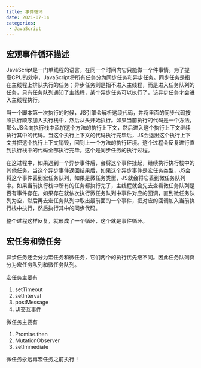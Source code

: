 ```yaml
---
title: 事件循环
date: 2021-07-14
categories: 
 - JavaScript
---
```


## 宏观事件循环描述
JavaScript是一门单线程的语言，在同一个时间内它只能做一个件事情。为了提高CPU的效率，JavaScript将所有任务分为同步任务和异步任务。同步任务是指在主线程上排队执行的任务；异步任务则是指不进入主线程，而是进入任务队列的任务，只有任务队列通知了主线程，某个异步任务可以执行了，该异步任务才会进入主线程执行。

当一个脚本第一次执行的时候，JS引擎会解析这段代码，并将里面的同步代码按照执行顺序加入执行栈中，然后从头开始执行。如果当前执行的代码是一个方法，那么JS会向执行栈中添加这个方法的执行上下文，然后进入这个执行上下文继续执行其中的代码。当这个执行上下文的代码执行完毕后，JS会退出这个执行上下文并把这个执行上下文销毁，回到上一个方法的执行环境。这个过程会反复进行直到执行栈中的代码全部执行完毕。这个是同步任务的执行过程。

在这过程中，如果遇到一个异步事件后，会将这个事件挂起，继续执行执行栈中的其他任务。当这个异步事件返回结果后，如果这个异步事件是宏任务类型，JS会将这个事件丢到宏任务队列，如果是微任务类型，JS就会将它丢到微任务队列中。如果当前执行栈中所有的任务都执行完了，主线程就会先去查看微任务队列是否有事件存在，如果存在就依次执行微任务队列中事件对应的回调，直到微任务队列为空，然后再去宏任务队列中取出最前面的一个事件，把对应的回调加入当前执行栈中执行，然后执行其中的同步代码。

整个过程这样反复，就形成了一个循环，这个就是事件循环。

## 宏任务和微任务
异步任务还会分为宏任务和微任务，它们两个的执行优先级不同。因此任务队列页分为宏任务队列和微任务队列。

宏任务主要有
1. setTimeout
2. setInterval
3. postMessage
4. UI交互事件

微任务主要有
1. Promise.then
2. MutationObserver
3. setImmediate

微任务永远再宏任务之前执行！


